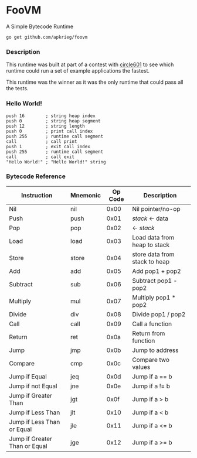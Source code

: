 # FooVM

A Simple Bytecode Runtime

`go get github.com/apkrieg/foovm`

### Description
This runtime was built at part of a contest with [circle601](https://github.com/circle601) to see which runtime could run a set of example applications the fastest.

This runtime was the winner as it was the only runtime that could pass all the tests.

### Hello World!
```
push 16        ; string heap index
push 0         ; string heap segment
push 12        ; string length
push 0         ; print call index
push 255       ; runtime call segment
call           ; call print
push 1         ; exit call index
push 255       ; runtime call segment
call           ; call exit
"Hello World!" ; "Hello World!" string
```

### Bytecode Reference
Instruction | Mnemonic | Op Code | Description
----------- | -------- | ------- | -----------
Nil | nil | 0x00 | Nil pointer/no-op
Push | push | 0x01 | *stack* <- data
Pop | pop | 0x02 | <- *stack*
Load | load | 0x03 | Load data from heap to stack
Store | store | 0x04 | store data from stack to heap
Add | add | 0x05 | Add pop1 + pop2
Subtract | sub | 0x06 | Subtract pop1 - pop2
Multiply | mul | 0x07 | Multiply pop1 * pop2
Divide | div | 0x08 | Divide pop1 / pop2
Call | call | 0x09 | Call a function
Return | ret | 0x0a | Return from function
Jump | jmp | 0x0b | Jump to address
Compare | cmp | 0x0c | Compare two values
Jump if Equal | jeq | 0x0d | Jump if a == b
Jump if not Equal | jne | 0x0e | Jump if a != b
Jump if Greater Than | jgt | 0x0f | Jump if a > b
Jump if Less Than | jlt | 0x10 | Jump if a < b
Jump if Less Than or Equal | jle | 0x11 | Jump if a <= b
Jump if Greater Than or Equal | jge | 0x12 | Jump if a >= b
